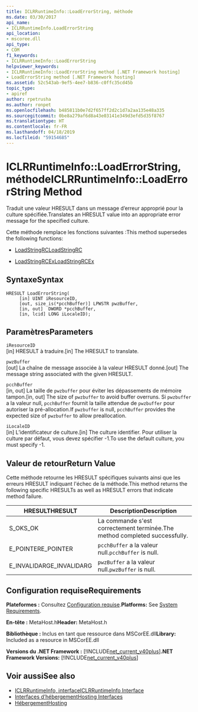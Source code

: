```yaml
---
title: ICLRRuntimeInfo::LoadErrorString, méthode
ms.date: 03/30/2017
api_name:
- ICLRRuntimeInfo.LoadErrorString
api_location:
- mscoree.dll
api_type:
- COM
f1_keywords:
- ICLRRuntimeInfo::LoadErrorString
helpviewer_keywords:
- ICLRRuntimeInfo::LoadErrorString method [.NET Framework hosting]
- LoadErrorString method [.NET Framework hosting]
ms.assetid: 52c543ab-9ef5-4ee7-b836-c0ffc35cd45b
topic_type:
- apiref
author: rpetrusha
ms.author: ronpet
ms.openlocfilehash: b485811b0e7d2f657ff2d2c1d7a2aa135e48a335
ms.sourcegitcommit: 0be8a279af6d8a43e03141e349d3efd5d35f8767
ms.translationtype: HT
ms.contentlocale: fr-FR
ms.lasthandoff: 04/18/2019
ms.locfileid: "59154685"
---
```

# <a name="iclrruntimeinfoloaderrorstring-method"></a><span data-ttu-id="4faac-102">ICLRRuntimeInfo::LoadErrorString, méthode</span><span class="sxs-lookup"><span data-stu-id="4faac-102">ICLRRuntimeInfo::LoadErrorString Method</span></span>
<span data-ttu-id="4faac-103">Traduit une valeur HRESULT dans un message d’erreur approprié pour la culture spécifiée.</span><span class="sxs-lookup"><span data-stu-id="4faac-103">Translates an HRESULT value into an appropriate error message for the specified culture.</span></span>  
  
 <span data-ttu-id="4faac-104">Cette méthode remplace les fonctions suivantes :</span><span class="sxs-lookup"><span data-stu-id="4faac-104">This method supersedes the following functions:</span></span>  
  
-   [<span data-ttu-id="4faac-105">LoadStringRC</span><span class="sxs-lookup"><span data-stu-id="4faac-105">LoadStringRC</span></span>](../../../../docs/framework/unmanaged-api/hosting/loadstringrc-function.md)  
  
-   [<span data-ttu-id="4faac-106">LoadStringRCEx</span><span class="sxs-lookup"><span data-stu-id="4faac-106">LoadStringRCEx</span></span>](../../../../docs/framework/unmanaged-api/hosting/loadstringrcex-function.md)  
  
## <a name="syntax"></a><span data-ttu-id="4faac-107">Syntaxe</span><span class="sxs-lookup"><span data-stu-id="4faac-107">Syntax</span></span>  
  
```  
HRESULT LoadErrorString(  
     [in] UINT iResourceID,  
     [out, size_is(*pcchBuffer)] LPWSTR pwzBuffer,  
     [in, out]  DWORD *pcchBuffer,  
     [in, lcid] LONG iLocaleID);  
```  
  
## <a name="parameters"></a><span data-ttu-id="4faac-108">Paramètres</span><span class="sxs-lookup"><span data-stu-id="4faac-108">Parameters</span></span>  
 `iResourceID`  
 <span data-ttu-id="4faac-109">[in] HRESULT à traduire.</span><span class="sxs-lookup"><span data-stu-id="4faac-109">[in] The HRESULT to translate.</span></span>  
  
 `pwzBuffer`  
 <span data-ttu-id="4faac-110">[out] La chaîne de message associée à la valeur HRESULT donné.</span><span class="sxs-lookup"><span data-stu-id="4faac-110">[out] The message string associated with the given HRESULT.</span></span>  
  
 `pcchBuffer`  
 <span data-ttu-id="4faac-111">[in, out] La taille de `pwzbuffer` pour éviter les dépassements de mémoire tampon.</span><span class="sxs-lookup"><span data-stu-id="4faac-111">[in, out] The size of `pwzbuffer` to avoid buffer overruns.</span></span> <span data-ttu-id="4faac-112">Si `pwzbuffer` a la valeur null, `pcchBuffer` fournit la taille attendue de `pwzbuffer` pour autoriser la pré-allocation.</span><span class="sxs-lookup"><span data-stu-id="4faac-112">If `pwzbuffer` is null, `pcchBuffer` provides the expected size of `pwzbuffer` to allow preallocation.</span></span>  
  
 `iLocaleID`  
 <span data-ttu-id="4faac-113">[in] L’identificateur de culture.</span><span class="sxs-lookup"><span data-stu-id="4faac-113">[in] The culture identifier.</span></span> <span data-ttu-id="4faac-114">Pour utiliser la culture par défaut, vous devez spécifier -1.</span><span class="sxs-lookup"><span data-stu-id="4faac-114">To use the default culture, you must specify -1.</span></span>  
  
## <a name="return-value"></a><span data-ttu-id="4faac-115">Valeur de retour</span><span class="sxs-lookup"><span data-stu-id="4faac-115">Return Value</span></span>  
 <span data-ttu-id="4faac-116">Cette méthode retourne les HRESULT spécifiques suivants ainsi que les erreurs HRESULT indiquant l'échec de la méthode.</span><span class="sxs-lookup"><span data-stu-id="4faac-116">This method returns the following specific HRESULTs as well as HRESULT errors that indicate method failure.</span></span>  
  
|<span data-ttu-id="4faac-117">HRESULT</span><span class="sxs-lookup"><span data-stu-id="4faac-117">HRESULT</span></span>|<span data-ttu-id="4faac-118">Description</span><span class="sxs-lookup"><span data-stu-id="4faac-118">Description</span></span>|  
|-------------|-----------------|  
|<span data-ttu-id="4faac-119">S_OK</span><span class="sxs-lookup"><span data-stu-id="4faac-119">S_OK</span></span>|<span data-ttu-id="4faac-120">La commande s'est correctement terminée.</span><span class="sxs-lookup"><span data-stu-id="4faac-120">The method completed successfully.</span></span>|  
|<span data-ttu-id="4faac-121">E_POINTER</span><span class="sxs-lookup"><span data-stu-id="4faac-121">E_POINTER</span></span>|<span data-ttu-id="4faac-122">`pcchBuffer` a la valeur null.</span><span class="sxs-lookup"><span data-stu-id="4faac-122">`pcchBuffer` is null.</span></span>|  
|<span data-ttu-id="4faac-123">E_INVALIDARG</span><span class="sxs-lookup"><span data-stu-id="4faac-123">E_INVALIDARG</span></span>|<span data-ttu-id="4faac-124">`pwzBuffer` a la valeur null.</span><span class="sxs-lookup"><span data-stu-id="4faac-124">`pwzBuffer` is null.</span></span>|  
  
## <a name="requirements"></a><span data-ttu-id="4faac-125">Configuration requise</span><span class="sxs-lookup"><span data-stu-id="4faac-125">Requirements</span></span>  
 <span data-ttu-id="4faac-126">**Plateformes :** Consultez [Configuration requise](../../../../docs/framework/get-started/system-requirements.md).</span><span class="sxs-lookup"><span data-stu-id="4faac-126">**Platforms:** See [System Requirements](../../../../docs/framework/get-started/system-requirements.md).</span></span>  
  
 <span data-ttu-id="4faac-127">**En-tête :** MetaHost.h</span><span class="sxs-lookup"><span data-stu-id="4faac-127">**Header:** MetaHost.h</span></span>  
  
 <span data-ttu-id="4faac-128">**Bibliothèque :** Inclus en tant que ressource dans MSCorEE.dll</span><span class="sxs-lookup"><span data-stu-id="4faac-128">**Library:** Included as a resource in MSCorEE.dll</span></span>  
  
 <span data-ttu-id="4faac-129">**Versions du .NET Framework :** [!INCLUDE[net_current_v40plus](../../../../includes/net-current-v40plus-md.md)]</span><span class="sxs-lookup"><span data-stu-id="4faac-129">**.NET Framework Versions:** [!INCLUDE[net_current_v40plus](../../../../includes/net-current-v40plus-md.md)]</span></span>  
  
## <a name="see-also"></a><span data-ttu-id="4faac-130">Voir aussi</span><span class="sxs-lookup"><span data-stu-id="4faac-130">See also</span></span>

- [<span data-ttu-id="4faac-131">ICLRRuntimeInfo, interface</span><span class="sxs-lookup"><span data-stu-id="4faac-131">ICLRRuntimeInfo Interface</span></span>](../../../../docs/framework/unmanaged-api/hosting/iclrruntimeinfo-interface.md)
- [<span data-ttu-id="4faac-132">Interfaces d’hébergement</span><span class="sxs-lookup"><span data-stu-id="4faac-132">Hosting Interfaces</span></span>](../../../../docs/framework/unmanaged-api/hosting/hosting-interfaces.md)
- [<span data-ttu-id="4faac-133">Hébergement</span><span class="sxs-lookup"><span data-stu-id="4faac-133">Hosting</span></span>](../../../../docs/framework/unmanaged-api/hosting/index.md)
